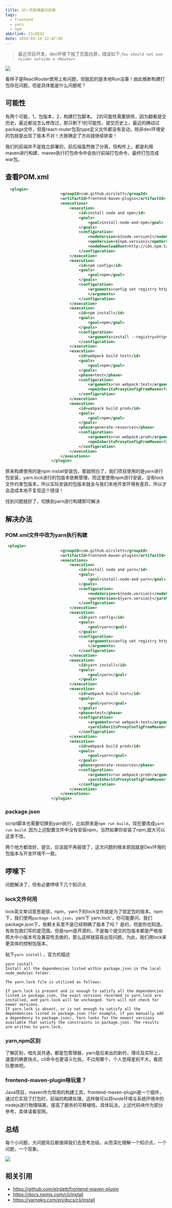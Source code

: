```yaml
---
title: 记一次前端运行白屏
tags:
  - frontend
  - yarn
  - npm
abbrlink: 21c0542
date: 2019-03-18 22:47:05
---
```


> 最近项目开发，dev环境下报了页面白屏，错误如下,`You should not use <Link> outside a <Router>`


![](http://static.1991421.cn/2019-03-18-135421.png)

看样子是ReactRouter使用上有问题，但尴尬的是本地Run没事！由此推断构建打包存在问题，但是具体能是什么问题呢？

## 可能性
有两个可能，1，包版本，2，构建打包脚本。
2的可能性需要排除，因为翻看提交历史，最近都没怎么修改过，那只剩下1的可能性，提交历史上，最近的确动过package文件，但是react-router包及type定义文件都没有变动，除非dev环境安的包就是出现了版本不对！大致确定了方向就继续排查！

我们的前端并不是独立部署的，前后端虽然做了分离，但构件上，都是利用maven进行构建，maven执行打包命令中会执行前端打包命令，最终打包完成war包。

## 查看POM.xml

```xml
  <plugin>
                        <groupId>com.github.eirslett</groupId>
                        <artifactId>frontend-maven-plugin</artifactId>
                        <executions>
                            <execution>
                                <id>install node and npm</id>
                                <goals>
                                    <goal>install-node-and-npm</goal>
                                </goals>
                                <configuration>
                                    <nodeVersion>${node.version}</nodeVersion>
                                    <npmVersion>${npm.version}</npmVersion>
                                    <nodeDownloadRoot>http://cdn.npm.taobao.org/dist/node/</nodeDownloadRoot>
                                </configuration>
                            </execution>
                            <execution>
                                <id>npm config</id>
                                <goals>
                                    <goal>npm</goal>
                                </goals>
                                <configuration>
                                    <arguments>config set registry https://xx.cn/repository/npm/
                                    </arguments>
                                </configuration>
                            </execution>
                            <execution>
                                <id>npm install</id>
                                <goals>
                                    <goal>npm</goal>
                                </goals>
                                <configuration>
                                    <arguments>install --registry=https://xx.cn/repository/npm/</arguments>
                                </configuration>
                            </execution>
                            <execution>
                                <id>webpack build test</id>
                                <goals>
                                    <goal>npm</goal>
                                </goals>
                                <phase>test</phase>
                                <configuration>
                                    <arguments>run webpack:test</arguments>
                                    <npmInheritsProxyConfigFromMaven>false</npmInheritsProxyConfigFromMaven>
                                </configuration>
                            </execution>
                            <execution>
                                <id>webpack build prod</id>
                                <goals>
                                    <goal>npm</goal>
                                </goals>
                                <phase>generate-resources</phase>
                                <configuration>
                                    <arguments>run webpack:prod</arguments>
                                    <npmInheritsProxyConfigFromMaven>false</npmInheritsProxyConfigFromMaven>
                                </configuration>
                            </execution>
                        </executions>
                    </plugin>
```

原来构建使用的是npm install安装包，那就明白了，我们项目使用的是yarn进行包安装，yarn.lock进行的包版本依赖管理，而这里使用npm进行安装，没有lock文件约束包版本，所以实际安装的包版本就会与我们本地开发环境有差异，所以才会造成本地不复现这个错误！

找到问题就好了，切换到yarn进行构建即可解决

## 解决办法
### POM.xml文件中改为yarn执行构建

```xml
 <plugin>
                        <groupId>com.github.eirslett</groupId>
                        <artifactId>frontend-maven-plugin</artifactId>
                        <executions>
                            <execution>
                                <id>install node and yarn</id>
                                <goals>
                                    <goal>install-node-and-yarn</goal>
                                </goals>
                                <configuration>
                                    <nodeVersion>${node.version}</nodeVersion>
                                    <yarnVersion>${yarn.version}</yarnVersion>
                                </configuration>
                            </execution>
                            <execution>
                                <id>yarn config</id>
                                <goals>
                                    <goal>yarn</goal>
                                </goals>
                                <configuration>
                                    <arguments>config set registry https://xx.cn/repository/npm/
                                    </arguments>
                                </configuration>
                            </execution>
                            <execution>
                                <id>yarn install</id>
                                <goals>
                                    <goal>yarn</goal>
                                </goals>
                            </execution>
                            <execution>
                                <id>webpack build test</id>
                                <goals>
                                    <goal>yarn</goal>
                                </goals>
                                <phase>test</phase>
                                <configuration>
                                    <arguments>run webpack:test</arguments>
                                    <yarnInheritsProxyConfigFromMaven>false</yarnInheritsProxyConfigFromMaven>
                                </configuration>
                            </execution>
                            <execution>
                                <id>webpack build prod</id>
                                <goals>
                                    <goal>yarn</goal>
                                </goals>
                                <phase>generate-resources</phase>
                                <configuration>
                                    <arguments>run webpack:prod</arguments>
                                    <yarnInheritsProxyConfigFromMaven>false</yarnInheritsProxyConfigFromMaven>
                                </configuration>
                            </execution>
                        </executions>
                    </plugin>
```
### package.json
script脚本也需要切换到yarn执行，比如原来是`npm run build`，现在要改成`yarn run build`.
因为上述配置文件中没有安装npm，当然如果你安装了npm,就大可以这里不改。

两个地方都改好，提交，应该就不再报错了，这次问题的根本原因就是Dev环境的包版本与开发环境不一致。

## 啰嗦下
问题解决了，但有必要啰嗦下几个知识点

### lock文件何用
lock英文单词意思是锁，npm，yarn下的lock文件就是为了锁定包的版本。npm下，我们使用`package-lock.json`，yarn下`yarn.lock'，你可能要问，我们package.json下，依赖关系里不是已经明确了版本了吗？
是的，但是你也知道。有些包我们写的是范围，但是npm是开源的，不是每个提交的包版本都是严格按照大中小版本号及兼容性去做的，那么这样就容易出现问题，为此，我们用lock来更具体的控制包版本。

贴下`yarn install` ，官方的描述

```
yarn install
Install all the dependencies listed within package.json in the local node_modules folder.

The yarn.lock file is utilized as follows:

If yarn.lock is present and is enough to satisfy all the dependencies listed in package.json, the exact versions recorded in yarn.lock are installed, and yarn.lock will be unchanged. Yarn will not check for newer versions.
If yarn.lock is absent, or is not enough to satisfy all the dependencies listed in package.json (for example, if you manually add a dependency to package.json), Yarn looks for the newest versions available that satisfy the constraints in package.json. The results are written to yarn.lock.
```

### yarn,npm区别
了解区别，咱先说共通，都是包管理器，yarn是后来出的新的，理论及实际上，速度的确更快点，cli命令也更语义化些。不过用哪个，个人觉得差别不大，看团队整体吧。

### frontend-maven-plugin啥玩意？
Java项目，maven作为常用的构建工具，frontend-maven-plugin是一个插件，通过它实现了打包时，前端的构建处理，这样做可以将node环境与系统环境中的nodejs进行物理隔离，提高了服务的可移植性。具体玩法，上述代码块作为部分参考，具体请看官网。


## 总结
每个小问题，大问题背后都值得我们去思考总结，从而深化理解一个知识点，一个问题，一个现象。 


![](http://static.1991421.cn/2019-03-18-143213.png)

##  相关引用

- https://github.com/eirslett/frontend-maven-plugin
- https://docs.npmjs.com/cli/install
- https://yarnpkg.com/en/docs/cli/install
